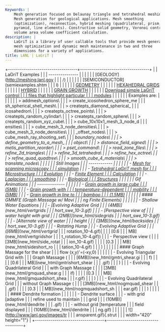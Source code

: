 ```yaml
---
Keywords: |
    Mesh generation focused on Delaunay triangle and tetrahedral meshing.
    Mesh generation for geological applications. Mesh smoothing
    (optimization), reconnection, hybrid meshing (quadrilateral, prism,
    pyramid, line elements). Constructive solid geometry, Voronoi control
    volume area volume coefficient calculation.
description: |
    LaGriT is a library of user callable tools that provide mesh generation,
    mesh optimization and dynamic mesh maintenance in two and three
    dimensions for a variety of applications.
title: LANL | LaGriT |
---
```


<div id="content-org">

+-----------------------------------+-----------------------------------+
|                                   | LaGriT Examples                   |
|                                   | ---------------                   |
|                                   |                                   |
|                                   | [GEOLOGY](http://meshing.lanl.gov |
|                                   | /)                                |
|                                   |                                   |
|                                   | [SEMICONDUCTOR](semiexamples.shtm |
|                                   | l)                                |
|                                   |                                   |
|                                   | [GEOMETRY](geometry.shtml)        |
|                                   |                                   |
|                                   | [HEXAHEDRAL GRIDS](hex.shtml)     |
|                                   |                                   |
|                                   | [HYBRID](hybrid.shtml)            |
|                                   |                                   |
|                                   | [GRAIN GROWTH](grain.shtml)       |
|                                   |                                   |
|                                   | [Download simple LaGriT control   |
|                                   | files that highlight particular   |
|                                   | modules](examples.tar)            |
|                                   |                                   |
|                                   | Examples are:                     |
|                                   |                                   |
|                                   | > addmesh\_options\               |
|                                   | > create\_icosohedron\_sphere\_me |
|                                   | sh\_spherical\_shell\_mesh\       |
|                                   | > createpts\_diamond\_spherical\_ |
|                                   | icosahedron\                      |
|                                   | > createpts\_octree\_points\      |
|                                   | > createpts\_random\_cylindar\    |
|                                   | > createpts\_random\_sphere\      |
|                                   | > createpts\_random\_xyz\_cube\   |
|                                   | > cube\_10x10x1\_mesh\_3\_node\_d |
|                                   | ensities\                         |
|                                   | > cube\_mesh\_3\_node\_densities\ |
|                                   | > cube\_mesh\_3\_node\_densities\ |
|                                   | _offset\_nodes\                   |
|                                   | > cube\_mesh\_ray\_shooting\_set\ |
|                                   | _boundary\_nodes\                 |
|                                   | > define\_geometry\_to\_a\_mesh\_ |
|                                   | object\                           |
|                                   | > distance\_field\_signed\        |
|                                   | > metis\_partition\_reorder\      |
|                                   | > pset\_command\                  |
|                                   | > read\_zone\_files\              |
|                                   | > refine\_2d\_triangles\          |
|                                   | > refine\_3d\_tetrahedra\         |
|                                   | > refine\_hex\_octree\            |
|                                   | > refine\_quad\_quadtree\         |
|                                   | > smooth\_cube\_4\_materials\     |
|                                   | > translate\_nodes\               |
|                                   |                                   |
|                                   | Still Images                      |
|                                   | ------------                      |
|                                   |                                   |
|                                   | -   [Mesh for scanning microscopy |
|                                   |     simulation](denise.shtml)     |
|                                   | -   [Tetrahedral LaGriT mesh for  |
|                                   |     Microstructure                |
|                                   |     Evolution](tinkas.shtml)      |
|                                   | -   [Finite Element               |
|                                   |     Calculation](finite.shtml)    |
|                                   | -   [Laplacian                    |
|                                   |     smoothing](tee.shtml)         |
|                                   | -   [Biological                   |
|                                   |     Structures](pdfs/biology.pdf) |
|                                   |                                   |
|                                   | Gif Animations                    |
|                                   | --------------                    |
|                                   |                                   |
|                                   | -   [Grain growth in large cube   |
|                                   |     (5MB)](movies/99.gif)         |
|                                   | -   [Grain growth with            |
|                                   |     temperature-dependent         |
|                                   |     mobility                      |
|                                   |     (5MB)](new_html/tmap-a.gif)   |
|                                   | -   [Grain growth in line to      |
|                                   |     bamboo                        |
|                                   |     (1.5MB)](new_html/tmap.gif)   |
|                                   |                                   |
|                                   | #### GMMFE (Graph Massage w/ Movi |
|                                   | ng Finite Elements)               |
|                                   |                                   |
|                                   | -   Shallow Water Equations       |
|                                   |     -   [Evolving Adaptive Grid   |
|                                   |         (4MB)](new_html/vertgrids |
|                                   | hort_swe_10-3.gif)                |
|                                   |     -   [Perspective view of      |
|                                   |         water height with grid    |
|                                   |         (2MB)](new_html/sidegrids |
|                                   | hort_swe_10-3.gif)                |
|                                   |     -   [Alternate view of water  |
|                                   |         height                    |
|                                   |         (3MB)](new_html/backsides |
|                                   | hort_swe_10-3.gif)                |
|                                   | -   Rotating Hump                 |
|                                   |     -   Evolving Adaptive Grid    |
|                                   |         ([6MB](new_html/vertgrid_ |
|                                   | rotation_10-4.gif)|               |
|                                   |         [0.6                      |
|                                   |         MB](new_html/vertgridshor |
|                                   | t_rotation_10-4.gif))             |
|                                   |     -   Perspective view (        |
|                                   |         [3MB](new_html/side_rotat |
|                                   | ion_10-4.gif)                     |
|                                   |         | [0.3                    |
|                                   |         MB](new_html/sideshort_ro |
|                                   | tation_10-4.gif)                  |
|                                   |         )                         |
|                                   |                                   |
|                                   | #### Graph Massage for the shear  |
|                                   | flow (x,y)'=(-xy,0)               |
|                                   |                                   |
|                                   | -   Evolving Triangular Grid with |
|                                   |     Graph Massage (               |
|                                   |     [6MB](new_html/gmtri_shear.gi |
|                                   | f)                                |
|                                   |     | [0.6                        |
|                                   |     MB](new_html/gmtrishort_shear |
|                                   | .gif)                             |
|                                   |     )                             |
|                                   | -   Evolving Quadrilateral Grid   |
|                                   |     with Graph Massage (          |
|                                   |     [3MB](new_html/gmquad_shear.g |
|                                   | if)                               |
|                                   |     | [0.3                        |
|                                   |     MB](new_html/gmquadshort_shea |
|                                   | r.gif)                            |
|                                   |     )                             |
|                                   | -   Evolving Quadrilateral Grid   |
|                                   |     without Graph Massage (       |
|                                   |     [3MB](new_html/nogmquad_shear |
|                                   | .gif)                             |
|                                   |     | [0.3                        |
|                                   |     MB](new_html/nogmquadshort_sh |
|                                   | ear.gif)                          |
|                                   |     )                             |
|                                   |                                   |
|                                   | #### Dendrite formation           |
|                                   |                                   |
|                                   | -   Dendrite surface              |
|                                   |     -   with grid [adaptive       |
|                                   |         refine used to maintain   |
|                                   |         grid                      |
|                                   |         (10MB)](new_html/dendrite |
|                                   | .gif)                             |
|                                   |     -   without grid [temperature |
|                                   |         field displayed           |
|                                   |         (10MB)](new_html/dendrite |
|                                   | ng.gif)                           |
|                                   |                                   |
|                                   | ![](http://www.lanl.gov/images/tr |
|                                   | ansparent.gif){.strut             |
|                                   | width="420" height="1"}           |
+-----------------------------------+-----------------------------------+

</div>
